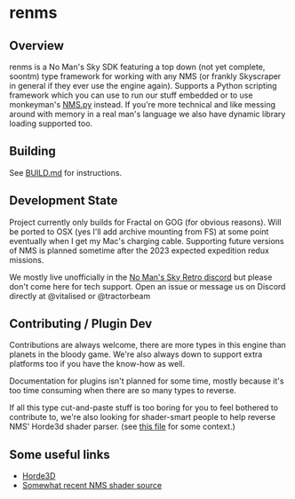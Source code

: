 # renms

## Overview

renms is a No Man's Sky SDK featuring a top down (not yet complete, soontm) type framework for working with any NMS (or frankly Skyscraper in general if they ever use the engine again). Supports a Python scripting framework which you can use to run our stuff embedded or to use monkeyman's [NMS.py](https://github.com/monkeyman192/NMS.py) instead. If you're more technical and like messing around with memory in a real man's language we also have dynamic library loading supported too.

## Building

See [BUILD.md](docs/BUILD.md) for instructions.

## Development State

Project currently only builds for Fractal on GOG (for obvious reasons). Will be ported to OSX (yes I'll add archive mounting from FS) at some point eventually when I get my Mac's charging cable. Supporting future versions of NMS is planned sometime after the 2023 expected expedition redux missions.

We mostly live unofficially in the [No Man's Sky Retro discord](https://discord.gg/tEYNuMmAvR) but please don't come here for tech support. Open an issue or message us on Discord directly at @vitalised or @tractorbeam

## Contributing / Plugin Dev

Contributions are always welcome, there are more types in this engine than planets in the bloody game. We're also always down to support extra platforms too if you have the know-how as well.

Documentation for plugins isn't planned for some time, mostly because it's too time consuming when there are so many types to reverse.

If all this type cut-and-paste stuff is too boring for you to feel bothered to contribute to, we're also looking for shader-smart people to help reverse NMS' Horde3d shader parser. (see [this file](https://github.com/horde3d/Horde3D/blob/master/Horde3D/Source/Horde3DEngine/egShader.cpp#L495) for some context.)

## Some useful links

* [Horde3D](https://github.com/horde3d/Horde3D/)
* [Somewhat recent NMS shader source](https://github.com/EthanRDoesMC/NMS-ShaderCode)
